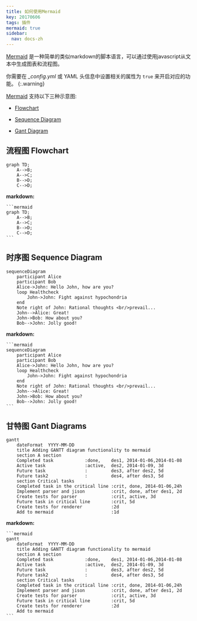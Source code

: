 ```yaml
---
title: 如何使用Mermaid
key: 20170606
tags: 插件
mermaid: true
sidebar:
  nav: docs-zh
---
```

[Mermaid](https://mermaidjs.github.io/) 是一种简单的类似markdown的脚本语言，可以通过使用javascript从文本中生成图表和流程图。

<!--more-->

你需要在 *_config.yml* 或 YAML 头信息中设置相关的属性为 `true` 来开启对应的功能。
{:.warning}

[Mermaid](https://mermaid.js.org) 支持以下三种示意图:

- [Flowchart](https://mermaid.js.org/syntax/flowchart.html)

- [Sequence Diagram](https://mermaid.js.org/syntax/sequenceDiagram.html)

- [Gant Diagram](https://mermaid.js.org/syntax/gantt.html)

## 流程图 Flowchart

```mermaid
graph TD;
    A-->B;
    A-->C;
    B-->D;
    C-->D;
```

**markdown:**

    ```mermaid
    graph TD;
        A-->B;
        A-->C;
        B-->D;
        C-->D;
    ```

## 时序图 Sequence Diagram

```mermaid
sequenceDiagram
    participant Alice
    participant Bob
    Alice->John: Hello John, how are you?
    loop Healthcheck
        John->John: Fight against hypochondria
    end
    Note right of John: Rational thoughts <br/>prevail...
    John-->Alice: Great!
    John->Bob: How about you?
    Bob-->John: Jolly good!
```

**markdown:**

    ```mermaid
    sequenceDiagram
        participant Alice
        participant Bob
        Alice->John: Hello John, how are you?
        loop Healthcheck
            John->John: Fight against hypochondria
        end
        Note right of John: Rational thoughts <br/>prevail...
        John-->Alice: Great!
        John->Bob: How about you?
        Bob-->John: Jolly good!
    ```

## 甘特图 Gant Diagrams

```mermaid
gantt
    dateFormat  YYYY-MM-DD
    title Adding GANTT diagram functionality to mermaid
    section A section
    Completed task            :done,    des1, 2014-01-06,2014-01-08
    Active task               :active,  des2, 2014-01-09, 3d
    Future task               :         des3, after des2, 5d
    Future task2              :         des4, after des3, 5d
    section Critical tasks
    Completed task in the critical line :crit, done, 2014-01-06,24h
    Implement parser and jison          :crit, done, after des1, 2d
    Create tests for parser             :crit, active, 3d
    Future task in critical line        :crit, 5d
    Create tests for renderer           :2d
    Add to mermaid                      :1d
```

**markdown:**

    ```mermaid
    gantt
        dateFormat  YYYY-MM-DD
        title Adding GANTT diagram functionality to mermaid
        section A section
        Completed task            :done,    des1, 2014-01-06,2014-01-08
        Active task               :active,  des2, 2014-01-09, 3d
        Future task               :         des3, after des2, 5d
        Future task2              :         des4, after des3, 5d
        section Critical tasks
        Completed task in the critical line :crit, done, 2014-01-06,24h
        Implement parser and jison          :crit, done, after des1, 2d
        Create tests for parser             :crit, active, 3d
        Future task in critical line        :crit, 5d
        Create tests for renderer           :2d
        Add to mermaid
    ```
